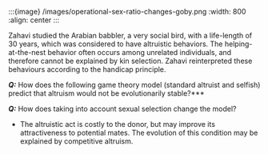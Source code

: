 

:::{image} /images/operational-sex-ratio-changes-goby.png
:width: 800
:align: center
:::


Zahavi studied the Arabian babbler, a very social bird, with a life-length of 30 years, which was considered to have altruistic behaviors. The helping-at-the-nest behavior often occurs among unrelated individuals, and therefore cannot be explained by kin selection. Zahavi reinterpreted these behaviours according to the handicap principle. 

***Q:*** How does the following game theory model (standard altruist and selfish) predict that altruism would not be evolutionarily stable?*** 

***Q:*** How does taking into account sexual selection change the model? 
- The altruistic act is costly to the donor, but may improve its attractiveness to potential mates. The evolution of this condition may be explained by competitive altruism.